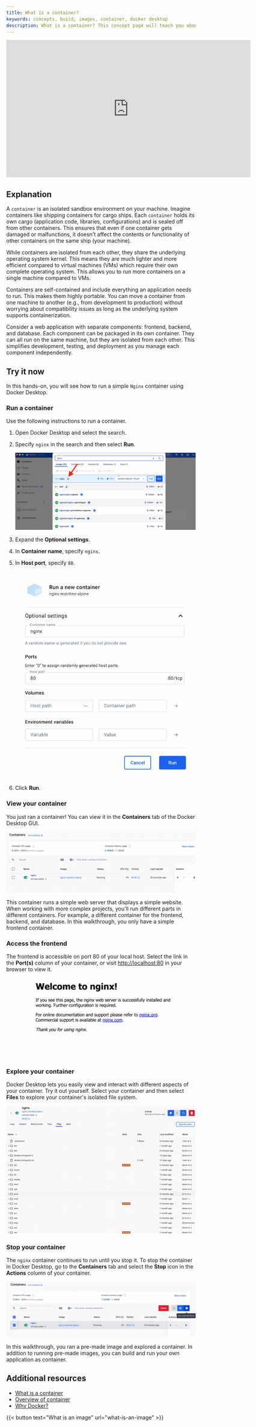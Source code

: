 ```yaml
---
title: What is a container?
keywords: concepts, build, images, container, docker desktop
description: What is a container? This concept page will teach you about containers and provide a quick hands-on where you will run your first container.
---
```


<iframe width="650" height="365" src="https://www.youtube.com/embed/nsWWQ1xoEy0?rel=0" title="YouTube video player" frameborder="0" allow="accelerometer; autoplay; clipboard-write; encrypted-media; gyroscope; picture-in-picture; web-share" allowfullscreen></iframe>

## Explanation

A `container` is an isolated sandbox environment on your machine. Imagine containers like shipping containers for cargo ships. Each `container` holds its own cargo (application code, libraries, configurations) and is sealed off from other containers. This ensures that even if one container gets damaged or malfunctions, it doesn't affect the contents or functionality of other containers on the same ship (your machine).

While containers are isolated from each other, they share the underlying operating system kernel. This means they are much lighter and more efficient compared to virtual machines (VMs) which require their own complete operating system. This allows you to run more containers on a single machine compared to VMs.

Containers are self-contained and include everything an application needs to run. This makes them highly portable. You can move a container from one machine to another (e.g., from development to production) without worrying about compatibility issues as long as the underlying system supports containerization.

Consider a web application with separate components: frontend, backend, and database. Each component can be packaged in its own container. They can all run on the same machine, but they are isolated from each other. This simplifies development, testing, and deployment as you manage each component independently.

## Try it now

In this hands-on, you will see how to run a simple `Nginx` container using Docker Desktop.

### Run a container

Use the following instructions to run a container.

1. Open Docker Desktop and select the search.
2. Specify `nginx` in the search and then select **Run**.

    ![Screenshot of the global search menu with nginx typed in as the search term](images/nginx.webp)

3. Expand the **Optional settings**.
4. In **Container name**, specify `nginx`.
5. In **Host port**, specify `80`.

   ![Specifying host port 80](images/nginx-parameters.webp?border=true&w=350&h=400)

6. Click **Run**.

###  View your container

You just ran a container! You can view it in the **Containers** tab of the Docker Desktop GUI.

![nginx container running](images/nginx-running.webp?border=true)


This container runs a simple web server that displays a simple website.
When working with more complex projects, you'll run different parts in different
containers. For example, a different container for the frontend, backend, and
database. In this walkthrough, you only have a simple frontend container.

###  Access the frontend

The frontend is accessible on port 80 of your local host. Select the link in
the **Port(s)** column of your container, or visit
[http://localhost:80](http://localhost:80) in your browser to view it.

![Accessing container frontend from Docker Desktop](images/nginx-success.webp?border=true)

### Explore your container

Docker Desktop lets you easily view and interact with different aspects of your
container. Try it out yourself. Select your container and then select **Files**
to explore your container's isolated file system.

![Viewing container details in Docker Desktop](images/nginx-files.webp?border=true&w=600&h=403)

### Stop your container

The `nginx` container continues to run until you stop it. To stop
the container in Docker Desktop, go to the **Containers** tab and select the
**Stop** icon in the **Actions** column of your container.

![Stopping a container in Docker Desktop](images/nginx-stopped.webp?border=true)

In this walkthrough, you ran a pre-made image and explored a container. In addition to running pre-made images, you can build and run your own application as container.

## Additional resources

- [What is a container](https://docs.docker.com/guides/walkthroughs/what-is-a-container/)
- [Overview of container](https://www.docker.com/resources/what-container/)
- [Why Docker?](https://www.docker.com/why-docker/)

{{< button text="What is an image" url="what-is-an-image" >}}
